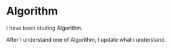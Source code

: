 # Algorithm

I have been studing Algorithm.

After I understand one of Algorithm,
I update what i understand.